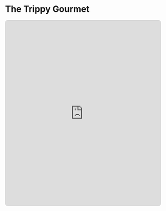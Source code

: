 # The Trippy Gourmet

<iframe src="https://jesmehta.github.io/TrippyGourmetSimple/index.html" width="100%" height="600" style="border:1px solid #ccc; border-radius:8px;"></iframe>
